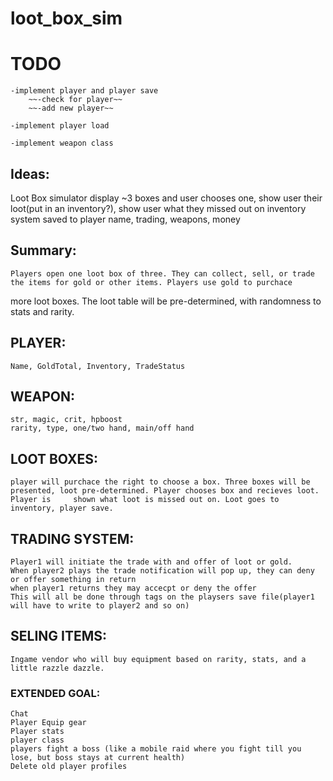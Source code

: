 # loot_box_sim

# TODO
	
    -implement player and player save
		~~-check for player~~
		~~-add new player~~

    -implement player load

    -implement weapon class

## Ideas:

Loot Box simulator
	display ~3 boxes and user chooses one, show user their loot(put in an inventory?), show user what they missed out on
    inventory system saved to player name, trading, weapons, money



## Summary:
	Players open one loot box of three. They can collect, sell, or trade the items for gold or other items. Players use gold to purchace
more loot boxes. The loot table will be pre-determined, with randomness to stats and rarity.

## PLAYER:
	Name, GoldTotal, Inventory, TradeStatus

## WEAPON:
    str, magic, crit, hpboost
    rarity, type, one/two hand, main/off hand

## LOOT BOXES:
	player will purchace the right to choose a box. Three boxes will be presented, loot pre-determined. Player chooses box and recieves loot. Player is 	shown what loot is missed out on. Loot goes to inventory, player save.

## TRADING SYSTEM:
	Player1 will initiate the trade with and offer of loot or gold.
	When player2 plays the trade notification will pop up, they can deny or offer something in return
	when player1 returns they may accecpt or deny the offer
	This will all be done through tags on the playsers save file(player1 will have to write to player2 and so on)

## SELING ITEMS:
	Ingame vendor who will buy equipment based on rarity, stats, and a little razzle dazzle.


### EXTENDED GOAL:
	Chat
	Player Equip gear
	Player stats
	player class
	players fight a boss (like a mobile raid where you fight till you lose, but boss stays at current health)
    Delete old player profiles